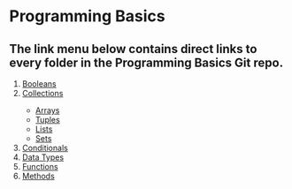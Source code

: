 <h1>Programming Basics</h1>
<h2>The link menu below contains direct links to every folder in the Programming Basics Git repo.</h2>

<ol>
<li><a href="#" target="_blank">Booleans</a></li>
<li><a href="https://github.com/dunieskiotano/programming-basics/tree/master/Collections" target="_blank">Collections</a></li>
<ul>
<li><a href="#" target="_blank">Arrays</a> 
 <li><a href="https://github.com/dunieskiotano/programming-basics/blob/master/Collections/Tuples" target="_blank">Tuples</a></li>
  <li><a href="" target="_blank">Lists</a></li>
  <li><a href="" target="_blank">Sets</a></li>
  </ul>
<li><a href="#" target="_blank">Conditionals</a></li>
<li><a href="https://github.com/dunieskiotano/programming-basics/tree/master/Data%20Types" target="_blank">Data Types</a></li>
<li><a href="#" target="_blank">Functions</a></li>
<li><a href="#" target="_blank">Methods</a></li>
<ol>

